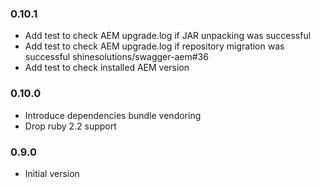 ### 0.10.1
* Add test to check AEM upgrade.log if JAR unpacking was successful
* Add test to check AEM upgrade.log if repository migration was successful shinesolutions/swagger-aem#36
* Add test to check installed AEM version

### 0.10.0
* Introduce dependencies bundle vendoring
* Drop ruby 2.2 support

### 0.9.0
* Initial version

